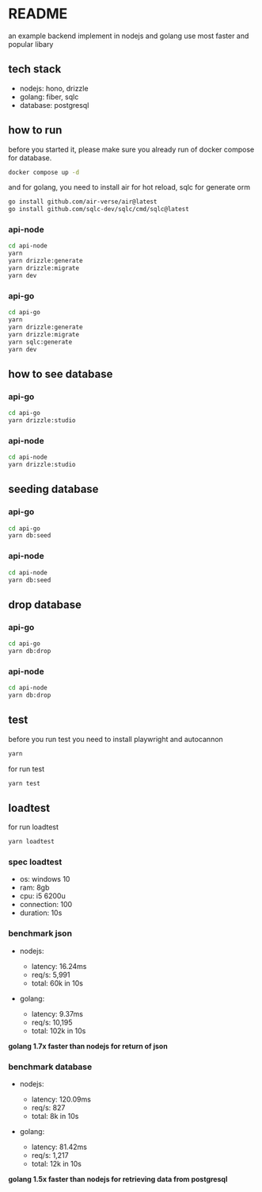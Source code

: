 # README

an example backend implement in nodejs and golang use most faster and popular libary

## tech stack

-  nodejs: hono, drizzle
-  golang: fiber, sqlc
-  database: postgresql

## how to run

before you started it, please make sure you already run of docker compose for database.

```bash
docker compose up -d
```

and for golang, you need to install air for hot reload, sqlc for generate orm

```bash
go install github.com/air-verse/air@latest
go install github.com/sqlc-dev/sqlc/cmd/sqlc@latest
```

### api-node

```bash
cd api-node
yarn
yarn drizzle:generate
yarn drizzle:migrate
yarn dev
```

### api-go

```bash
cd api-go
yarn
yarn drizzle:generate
yarn drizzle:migrate
yarn sqlc:generate
yarn dev
```

## how to see database

### api-go

```bash
cd api-go
yarn drizzle:studio
```

### api-node

```bash
cd api-node
yarn drizzle:studio
```

## seeding database

### api-go
```bash
cd api-go
yarn db:seed
```

### api-node
```bash
cd api-node
yarn db:seed
```

## drop database

### api-go
```bash
cd api-go
yarn db:drop
```

### api-node
```bash
cd api-node
yarn db:drop
```

## test

before you run test you need to install playwright and autocannon

```bash
yarn
```

for run test
```bash
yarn test
```

## loadtest

for run loadtest
```bash
yarn loadtest
```

### spec loadtest

- os: windows 10
- ram: 8gb
- cpu: i5 6200u
- connection: 100
- duration: 10s

### benchmark json

- nodejs: 
    - latency: 16.24ms
    - req/s: 5,991
    - total: 60k in 10s

- golang:   
    - latency: 9.37ms
    - req/s: 10,195
    - total: 102k in 10s

**golang 1.7x faster than nodejs for return of json**

### benchmark database

- nodejs: 
    - latency: 120.09ms
    - req/s: 827
    - total: 8k in 10s

- golang:   
    - latency: 81.42ms
    - req/s: 1,217
    - total: 12k in 10s

**golang 1.5x faster than nodejs for retrieving data from postgresql**